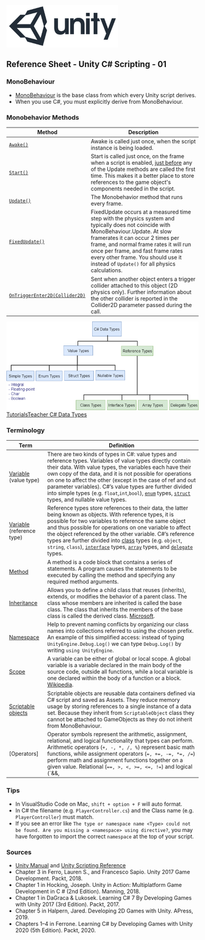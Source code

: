 

![unity logo](images/unity-logo-293w.png)

## Reference Sheet - Unity C# Scripting - 01


### MonoBehaviour

* [MonoBehaviour](https://docs.unity3d.com/ScriptReference/MonoBehaviour.html) is the base class from which every Unity script derives. 
* When you use C#, you must explicitly derive from MonoBehaviour.


### Monobehavior Methods

Method | Description
--- | ---
[`Awake()`](https://docs.unity3d.com/ScriptReference/MonoBehaviour.Awake.html) | Awake is called just once, when the script instance is being loaded.
[`Start()`](https://docs.unity3d.com/ScriptReference/MonoBehaviour.Start.html) | Start is called just once, on the frame when a script is enabled, [just before](https://docs.unity3d.com/Manual/ExecutionOrder.html) any of the Update methods are called the first time. This makes it a better place to store references to the game object's components needed in the script.
[`Update()`](https://docs.unity3d.com/ScriptReference/MonoBehaviour.Update.html) | The Monobehavior method that runs every frame. 
[`FixedUpdate()`](https://docs.unity3d.com/ScriptReference/MonoBehaviour.FixedUpdate.html) | FixedUpdate occurs at a measured time step with the physics system and typically does not coincide with MonoBehaviour.Update. At slow framerates it can occur 2 times per frame, and normal frame rates it will run once per frame, and fast frame rates every other frame. You should use it instead of `Update()` for all physics calculations. 
[`OnTriggerEnter2D(Collider2D)`](https://docs.unity3d.com/ScriptReference/MonoBehaviour.OnTriggerEnter2D.html) | Sent when another object enters a trigger collider attached to this object (2D physics only). Further information about the other collider is reported in the Collider2D parameter passed during the call.


![data types](images/datatypes.png)<br>
[TutorialsTeacher C# Data Types](https://www.tutorialsteacher.com/csharp/csharp-data-types)

### Terminology

Term | Definition
--- | ---
[Variable](https://docs.microsoft.com/en-us/dotnet/csharp/tour-of-csharp/types-and-variables) (value type) | There are two kinds of types in C#: value types and reference types. Variables of value types directly contain their data. With value types, the variables each have their own copy of the data, and it is not possible for operations on one to affect the other (except in the case of ref and out parameter variables). C#’s value types are further divided into simple types (e.g. `float`,`int`,`bool`), [`enum`](https://docs.microsoft.com/en-us/dotnet/csharp/tour-of-csharp/enums) types, [`struct`](https://docs.microsoft.com/en-us/dotnet/csharp/tour-of-csharp/structs) types, and nullable value types. 
[Variable](https://docs.microsoft.com/en-us/dotnet/csharp/tour-of-csharp/types-and-variables) (reference type) | Reference types store references to their data, the latter being known as objects. With reference types, it is possible for two variables to reference the same object and thus possible for operations on one variable to affect the object referenced by the other variable. C#’s reference types are further divided into [class](https://docs.microsoft.com/en-us/dotnet/csharp/tour-of-csharp/classes-and-objects) types (e.g. `object`, `string`, `class`), [`interface`](https://docs.microsoft.com/en-us/dotnet/csharp/tour-of-csharp/interfaces) types, [`array`](https://docs.microsoft.com/en-us/dotnet/csharp/tour-of-csharp/arrays) types, and [`delegate`](https://docs.microsoft.com/en-us/dotnet/csharp/tour-of-csharp/delegates) types.
[Method](https://docs.microsoft.com/en-us/dotnet/csharp/programming-guide/classes-and-structs/methods) | A method is a code block that contains a series of statements. A program causes the statements to be executed by calling the method and specifying any required method arguments. 
[Inheritance](https://unity3d.com/learn/tutorials/topics/scripting/inheritance) | Allows you to define a child class that reuses (inherits), extends, or modifies the behavior of a parent class. The class whose members are inherited is called the base class. The class that inherits the members of the base class is called the derived class. [Microsoft](https://docs.microsoft.com/en-us/dotnet/csharp/tutorials/inheritance).
[Namespace](https://docs.unity3d.com/Manual/Namespaces.html) | Help to prevent naming conflicts by organizing our class names into collections referred to using the chosen prefix. An example of this simplified access: instead of typing `UnityEngine.Debug.Log()` we can type `Debug.Log()` by writing `using UnityEngine`.
[Scope](https://unity3d.com/learn/tutorials/topics/scripting/scope-and-access-modifiers) | A variable can be either of global or local scope. A global variable is a variable declared in the main body of the source code, outside all functions, while a local variable is one declared within the body of a function or a block. [Wikipedia](https://en.wikipedia.org/wiki/Scope_(computer_science)).
[Scriptable objects](https://unity3d.com/learn/tutorials/modules/beginner/live-training-archive/scriptable-objects) | Scriptable objects are reusable data containers defined via C# script and saved as Assets. They reduce memory usage by storing references to a single instance of a data set. Because they inherit from `ScriptableObject` class they cannot be attached to GameObjects as they do not inherit from MonoBehaviour.
[Operators] | Operator symbols represent the arithmetic, assignment, relational, and logical functionality that types can perform. Arithmetic operators (`+, -, *, /, %`) represent basic math functions, while assignment operators (`=, +=, -=, *=, /=`) perform math and assignment functions together on a given value. Relational (`==, >, <, >=, <=, !=`) and logical (`&&, ||, !`) operators evaluate conditions between multiple values, such as greater than, less than, and equal to. [Read more about C# operators](https://www.tutlane.com/tutorial/csharp/csharp-operators-arithmetic-relational-logical-assignment-precedence).




### Tips

* In VisualStudio Code on Mac, `shift + option + F` will auto format.
* In C# the filename (e.g. `PlayerController.cs`) and the Class name (e.g. `PlayerController`) must match.
* If you see an error like `The type or namespace name <Type> could not be found. Are you missing a <namespace> using directive?`, you may have forgotten to import the correct `namespace` at the top of your script.


### Sources
* [Unity Manual](https://docs.unity3d.com/Manual/index.html) and [Unity Scripting Reference](https://docs.unity3d.com/ScriptReference/index.html)
* Chapter 3 in Ferro, Lauren S., and Francesco Sapio. Unity 2017 Game Development. Packt, 2018.
* Chapter 1 in Hocking, Joseph. Unity in Action: Multiplatform Game Development in C # (2nd Edition). Manning, 2018.
* Chapter 1 in DaGraca & Lukosek. Learning C# 7 By Developing Games with Unity 2017 (3rd Edition). Packt, 2017.
* Chapter 5 in Halpern, Jared. Developing 2D Games with Unity. APress, 2019.
* Chapters 1–4 in Ferrone. Learning C# by Developing Games with Unity 2020 (5th Edition). Packt, 2020.



